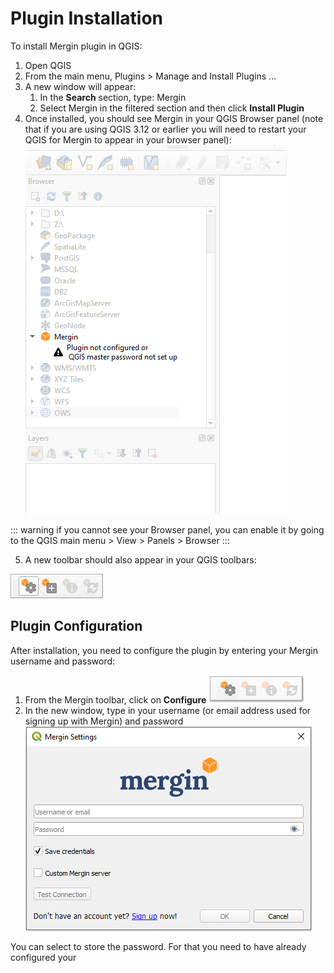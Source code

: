 # Plugin Installation

To install Mergin plugin in QGIS:

1. Open QGIS
2. From the main menu, Plugins > Manage and Install Plugins ...
3. A new window will appear:
	1. In the **Search** section, type: Mergin  
	2. Select Mergin in the filtered section and then click **Install Plugin**
4. Once installed, you should see Mergin in your QGIS Browser panel (note that if you are using QGIS 3.12 or earlier you will need to restart your QGIS for Mergin to appear in your browser panel):
	![](./installation.png)

::: warning 
if you cannot see your Browser panel, you can enable it by going to the QGIS main menu > View > Panels > Browser
:::

5. A new toolbar should also appear in your QGIS toolbars:

![](./plugin_toolbar.png)

## Plugin Configuration

After installation, you need to configure the plugin by entering your Mergin username and password:

1. From the Mergin toolbar, click on **Configure**
![](./configure-toolbar.png)
2. In the new window, type in your username (or email address used for signing up with Mergin) and password
![](./configure.png)

You can select to store the password. For that you need to have already configured your <QGISHelp ver="3.10" link="user_manual/auth_system/auth_overview.html?#master-password" text="QGIS password manager" />
